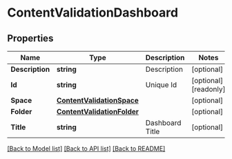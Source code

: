 # ContentValidationDashboard

## Properties

Name | Type | Description | Notes
------------ | ------------- | ------------- | -------------
**Description** | **string** | Description | [optional] 
**Id** | **string** | Unique Id | [optional] [readonly] 
**Space** | [**ContentValidationSpace**](ContentValidationSpace.md) |  | [optional] 
**Folder** | [**ContentValidationFolder**](ContentValidationFolder.md) |  | [optional] 
**Title** | **string** | Dashboard Title | [optional] 

[[Back to Model list]](../README.md#documentation-for-models) [[Back to API list]](../README.md#documentation-for-api-endpoints) [[Back to README]](../README.md)


